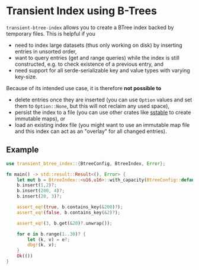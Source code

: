 # Transient Index using B-Trees

`transient-btree-index` allows you to create a BTree index backed by temporary files.
This is helpful if you
 
- need to index large datasets (thus only working on disk) by inserting entries in unsorted order,
- want to query entries (get and range queries) while the index is still constructed, e.g. to check existence of a previous entry, and
- need support for all serde-serializable key and value types with varying key-size.
 
Because of its intended use case, it is therefore **not possible to**
 
- delete entries once they are inserted (you can use `Option` values and set them to `Option::None`, but this will not reclaim any used space),
- persist the index to a file (you can use other crates like [sstable](https://crates.io/crates/sstable) to create immutable maps), or
- load an existing index file (you might want to use an immutable map file and this index can act as an "overlay" for all changed entries).


## Example

```rust
use transient_btree_index::{BtreeConfig, BtreeIndex, Error};

fn main() -> std::result::Result<(), Error> {
    let mut b = BtreeIndex::<u16,u16>::with_capacity(BtreeConfig::default(), 10)?;
    b.insert(1,2)?;
    b.insert(200, 4)?;
    b.insert(20, 3)?;

    assert_eq!(true, b.contains_key(&200)?);
    assert_eq!(false, b.contains_key(&2)?);  

    assert_eq!(3, b.get(&20)?.unwrap());  

    for e in b.range(1..30)? {
        let (k, v) = e?;
        dbg!(k, v);
    }
    Ok(())
}
```